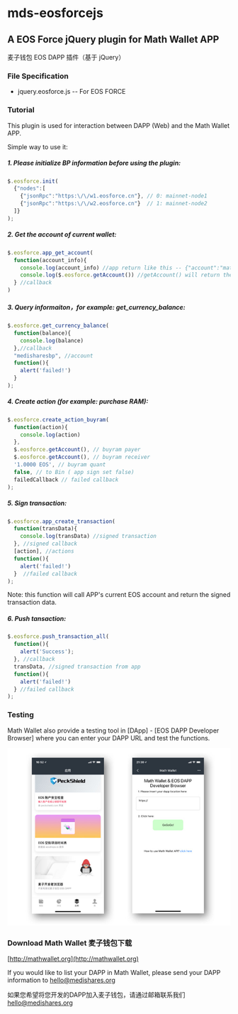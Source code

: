 # mds-eosforcejs

## A EOS Force jQuery plugin for Math Wallet APP

麦子钱包 EOS DAPP 插件（基于 jQuery）

### File Specification

+ jquery.eosforce.js -- For EOS FORCE


### Tutorial

This plugin is used for interaction between DAPP (Web) and the Math Wallet APP.

Simple way to use it:


##### 1. Please initialize BP information before using the plugin:

``` javascript
$.eosforce.init(
  {"nodes":[
    {"jsonRpc":"https:\/\/w1.eosforce.cn"}, // 0: mainnet-node1
    {"jsonRpc":"https:\/\/w2.eosforce.cn"}  // 1: mainnet-node2
  ]}
);
```

##### 2. Get the account of current wallet:

``` javascript
$.eosforce.app_get_account(
  function(account_info){
    console.log(account_info) //app return like this -- {"account":"mathwalletbp","node":"1"}
    console.log($.eosforce.getAccount()) //getAccount() will return the latest account from app or setAccount()
  } //callback
)
```


##### 3. Query informaiton，for example: get_currency_balance:

``` javascript
$.eosforce.get_currency_balance(
  function(balance){
    console.log(balance)
  },//callback
  "medisharesbp", //account
  function(){
    alert('failed!')
  }
);
```


##### 4. Create action (for example: purchase RAM):

``` javascript
$.eosforce.create_action_buyram(
  function(action){
    console.log(action)
  },
  $.eosforce.getAccount(), // buyram payer
  $.eosforce.getAccount(), // buyram receiver
  '1.0000 EOS', // buyram quant
  false, // to Bin ( app sign set false)
  failedCallback // failed callback
);
```


##### 5. Sign transaction:

``` javascript
$.eosforce.app_create_transaction(
  function(transData){
    console.log(transData) //signed transaction
  }, //signed callback
  [action], //actions
  function(){
    alert('failed!')
  }  //failed callback
);
```

Note: this function will call APP's current EOS account and return the signed transaction data.


##### 6. Push tansaction:

``` javascript
$.eosforce.push_transaction_all(
  function(){
    alert('Success');
  }, //callback
  transData, //signed transaction from app
  function(){
    alert('failed!')
  } //failed callback
);
```


### Testing

Math Wallet also provide a testing tool in [DApp] - [EOS DAPP Developer Browser] where you can enter your DAPP URL and test the functions.

![](https://github.com/MediShares/mds-eosjs/blob/master/image/testing.jpg)


### Download Math Wallet 麦子钱包下载

[http://mathwallet.org](http://mathwallet.org)

If you would like to list your DAPP in Math Wallet, please send your DAPP information to hello@medishares.org

如果您希望将您开发的DAPP加入麦子钱包，请通过邮箱联系我们 hello@medishares.org
